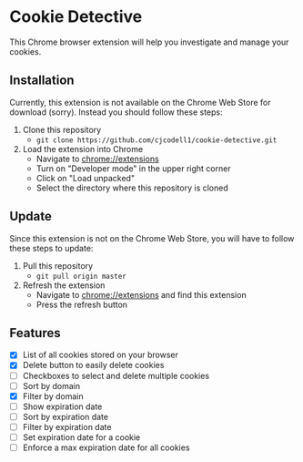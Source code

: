 # Cookie Detective

This Chrome browser extension will help you investigate and manage your cookies.

## Installation

Currently, this extension is not available on the Chrome Web Store for download (sorry).
Instead you should follow these steps:

1. Clone this repository
    - `git clone https://github.com/cjcodell1/cookie-detective.git`
1. Load the extension into Chrome
    - Navigate to [chrome://extensions](chrome://extensions)
    - Turn on "Developer mode" in the upper right corner
    - Click on "Load unpacked"
    - Select the directory where this repository is cloned

## Update

Since this extension is not on the Chrome Web Store, you will have to follow these steps to update:

1. Pull this repository
    - `git pull origin master`
1. Refresh the extension
    - Navigate to [chrome://extensions](chrome://extensions) and find this extension
    - Press the refresh button

## Features

- [X] List of all cookies stored on your browser
- [X] Delete button to easily delete cookies
- [ ] Checkboxes to select and delete multiple cookies
- [ ] Sort by domain
- [X] Filter by domain
- [ ] Show expiration date
- [ ] Sort by expiration date
- [ ] Filter by expiration date
- [ ] Set expiration date for a cookie
- [ ] Enforce a max expiration date for all cookies
